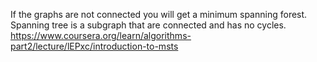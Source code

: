 If the graphs are not connected you will get a minimum spanning forest.
Spanning tree is a subgraph that are connected and has no cycles.
 https://www.coursera.org/learn/algorithms-part2/lecture/lEPxc/introduction-to-msts